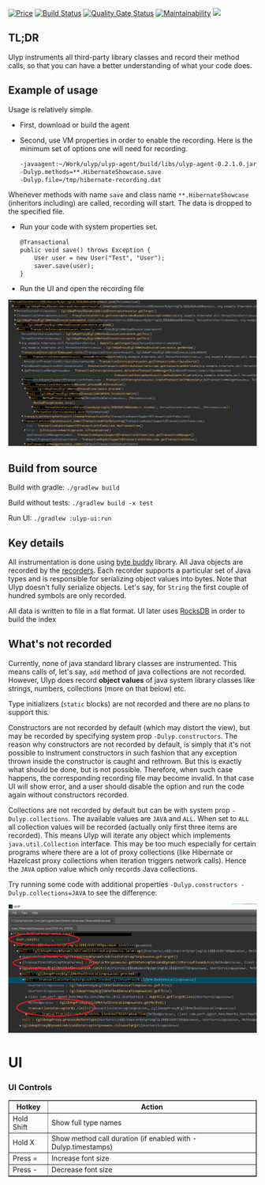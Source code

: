 [![Price](https://img.shields.io/badge/price-FREE-0098f7.svg)](https://github.com/0xaa4eb/ulyp/blob/master/LICENSE)
[![Build Status](https://circleci.com/gh/0xaa4eb/ulyp/tree/master.svg?style=svg)](https://circleci.com/gh/0xaa4eb/ulyp/tree/master)
[![Quality Gate Status](https://sonarcloud.io/api/project_badges/measure?project=0xaa4eb_ulyp&metric=alert_status)](https://sonarcloud.io/dashboard?id=0xaa4eb_ulyp)
[![Maintainability](https://api.codeclimate.com/v1/badges/e76192efb9583aca1170/maintainability)](https://codeclimate.com/github/0xaa4eb/ulyp/maintainability)
[![](https://tokei.rs/b1/github/0xaa4eb/ulyp)](https://github.com/0xaa4eb/ulyp)

## TL;DR

Ulyp instruments all third-party library classes and record their method calls, so that you can have a better understanding of what your code does.

## Example of usage

Usage is relatively simple.

* First, download or build the agent
* Second, use VM properties in order to enable the recording. Here is the minimum set of options one will need for recording.
    
    
    ```
    -javaagent:~/Work/ulyp/ulyp-agent/build/libs/ulyp-agent-0.2.1.0.jar
    -Dulyp.methods=**.HibernateShowcase.save
    -Dulyp.file=/tmp/hibernate-recording.dat
    ```
    
    
Whenever methods with name `save` and class name `**.HibernateShowcase` (inheritors including) are called, recording will start. 
The data is dropped to the specified file.

* Run your code with system properties set.
    
    
    ```
    @Transactional
    public void save() throws Exception {
        User user = new User("Test", "User");
        saver.save(user);
    }
    ```

* Run the UI and open the recording file

![Hibernate call recorded](https://github.com/0xaa4eb/ulyp/blob/master/images/hibernate.png)

## Build from source

Build with gradle:
    `./gradlew build`

Build without tests:
`./gradlew build -x test`

Run UI:
    `./gradlew :ulyp-ui:run`

## Key details

All instrumentation is done using [byte buddy](https://github.com/raphw/byte-buddy) library. 
All Java objects are recorded by the [recorders](https://github.com/0xaa4eb/ulyp/tree/master/ulyp-common/src/main/java/com/ulyp/core/recorders). 
Each recorder supports a particular set of Java types and is responsible for serializing object 
values into bytes.
Note that Ulyp doesn't fully serialize objects. Let's say, for `String` the first couple of hundred symbols are only recorded. 

All data is written to file in a flat format. UI later uses [RocksDB](https://github.com/facebook/rocksdb) in order to build the index

## What's not recorded

Currently, none of java standard library classes are instrumented. This means calls of, let's say, `add` method of java
collections are not recorded. However, Ulyp does record **object values** of java system library classes like strings, numbers,
collections (more on that below) etc.

Type initializers (`static` blocks) are not recorded and there are no plans to support this.

Constructors are not recorded by default (which may distort the view), but may be recorded by specifying system prop `-Dulyp.constructors`. The reason why constructors
are not recorded by default, is simply that it's not possible to instrument constructors in such fashion that any exception thrown inside the constructor
is caught and rethrown. But this is exactly what should be done, but is not possible. Therefore, when such case happens, the corresponding recording file 
may become invalid. In that case UI will show error, and a user should disable the option and run the code again without constructors recorded.

Collections are not recorded by default but can be with system prop `-Dulyp.collections`. The available values are `JAVA` 
and `ALL`. When set to `ALL` all collection values will be recorded (actually only first three items are recorded). This means Ulyp
will iterate any object which implements `java.util.Collection` interface. This may be too much especially for certain programs
where there are a lot of proxy collections (like Hibernate or Hazelcast proxy collections when iteration triggers network calls).
Hence the `JAVA` option value which only records Java collections.

Try running some code with additional properties `-Dulyp.constructors -Dulyp.collections=JAVA` to see the difference:

![Hibernate call recorded with constructors](https://github.com/0xaa4eb/ulyp/blob/master/images/hibernate_constructors.png)

# UI

### UI Controls

<table border="1">
<tr>
		<th>Hotkey</th>
		<th>Action</th>
</tr>
<tr><td>Hold Shift</td><td>Show full type names</td></tr>
<tr><td>Hold X</td><td>Show method call duration (if enabled with -Dulyp.timestamps)</td></tr>
<tr><td>Press =</td><td>Increase font size</td></tr>
<tr><td>Press -</td><td>Decrease font size</td></tr>
</table>